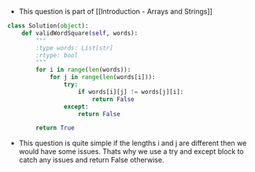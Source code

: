 - This question is part of [[Introduction - Arrays and Strings]]

```python
class Solution(object):
	def validWordSquare(self, words):
		"""
		:type words: List[str]
		:rtype: bool
		"""
		for i in range(len(words)):
			for j in range(len(words[i])):
				try:
					if words[i][j] != words[j][i]:
						return False
				except:
					return False

		return True
```

- This question is quite simple if the lengths i and j are different then we would have some issues. Thats why we use a try and except block to catch any issues and return False otherwise. 